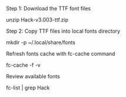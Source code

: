Step 1: Download the TTF font files

unzip Hack-v3.003-ttf.zip 

Step 2: Copy TTF files into local fonts directory

mkdir -p ~/.local/share/fonts 

Refresh fonts cache with fc-cache command

fc-cache -f -v 

Review available fonts

fc-list | grep Hack
